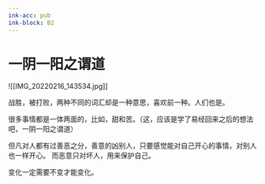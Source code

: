 ```yaml
---
ink-acc: pub
ink-block: B2
---
```



# 一阴一阳之谓道

![[IMG_20220216_143534.jpg]]

战胜，被打败，两种不同的词汇却是一种意思，喜欢前一种。人们也是。


很多事情都是一体两面的，比如，甜和苦。（这，应该是学了易经回来之后的想法吧，一阴一阳之谓道）



但凡对人都有过善恶之分，善意的凶别人，只要感觉能对自己开心的事情，对别人也一样开心。
而恶意只对坏人，用来保护自己。



变化一定需要不变才能变化。